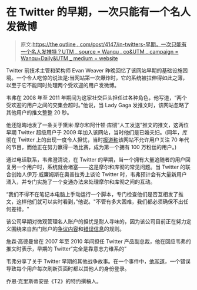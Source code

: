 # 在 Twitter 的早期，一次只能有一个名人发微博

> 原文:[https://the outline . com/post/4147/in-twitters-早期，一次只能有一个名人发推特？UTM _ source = Wanqu . co&UTM _ campaign = Wanqu+Daily&UTM _ medium = website](https://theoutline.com/post/4147/in-twitters-early-days-only-one-celebrity-could-tweet-at-a-time?utm_source=wanqu.co&utm_campaign=Wanqu+Daily&utm_medium=website)

Twitter 前技术主管和架构师 Evan Weaver 昨晚回忆了该网站早期的基础设施困境。一个令人吃惊的说法是:当网站第一次爆炸时，它的系统被拉伸得如此之薄，以至于它不能同时处理两个受欢迎的用户发微博。

韦弗在 2008 年至 2011 年期间为这家社交巨头担任过各种角色，他写道，“两个受欢迎的用户之间的交集会超时。”他说，当 Lady Gaga 发推文时，该网站忽略了其他用户的推文整整 20 秒。

他还隐晦地发了一条关于黛米·摩尔和阿什顿·库彻“人工发送”推文的推文，这两位早期 Twitter 超级用户于 2009 年加入该网站，当时他们是已婚夫妇。(同年，库彻在 Twitter 上的出现一度令人担忧，当时[报道称](https://techcrunch.com/2009/04/16/kutcher-surges-past-cnn-on-twitter-but-you-cant-unfollow-either/%5C)该网站不允许用户关注 70 年代的节目，而他正在努力赢得一场比赛，成为第一个拥有 100 万粉丝的用户。)

通过电话联系，韦弗澄清说，在 Twitter 的早期，当一个拥有大量追随者的用户回复另一个用户时，系统就会堵塞——这是摩尔和库彻的常见问题。当 Twitter 的联合创始人伊万·威廉姆斯在奥普拉秀上谈论 Twitter 时，韦弗预计会有大量新用户涌入，并专门实施了一个变通办法来处理摩尔和库彻之间的互动。

“我们不得不在笔记本电脑上手动运行一个脚本，专门检查他们是否互相发了推文，这样他们就可以实时看到，”他说。"不管有多大困难，我们都必须确保不出任何差错。"

该公司早期对微观管理名人账户的担忧是耐人寻味的，因为该公司目前正在努力定义围绕来自热门账户的[争议内容](https://www.vox.com/2017/12/18/16790864/twitter-bans-nazis-hate-groups)和[错误信息](https://www.nytimes.com/2017/05/31/technology/how-twitter-is-being-gamed-to-feed-misinformation.html)的规则。

詹森·高德曼曾在 2007 年至 2010 年间担任 Twitter 产品副总裁，他在回应韦弗的推文时表示，早期的 Twitter“完全是靠意志力维系的”

韦弗分享了关于 Twitter 早期的其他战争故事。在一个事件中，[他写道](https://twitter.com/evan/status/984638093864067072)，一个错误导致每个用户每次刷新页面时都以其他人的身份登录。

乔恩·克里斯蒂安是《T2》的特约撰稿人。